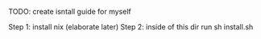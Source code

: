 TODO: create isntall guide for myself

Step 1: install nix (elaborate later)
Step 2: inside of this dir run sh install.sh